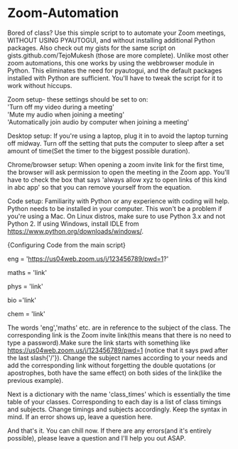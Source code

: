 # Zoom-Automation

Bored of class? Use this simple script to to automate your Zoom meetings, WITHOUT USING PYAUTOGUI, and without installing additional Python packages.
Also check out my gists for the same script on gists.github.com/TejoMukesh (those are more complete).
Unlike most other zoom automations, this one works by using the webbrowser module in Python. This eliminates the need for pyautogui, and the default packages installed with Python are sufficient.
You'll have to tweak the script for it to work without hiccups.

Zoom setup- these settings should be set to on:  
'Turn off my video during a meeting'  
'Mute my audio when joining a meeting'  
'Automatically join audio by computer when joining a meeting' 
  
Desktop setup:
 If you're using a laptop, plug it in to avoid the laptop turning off midway.
 Turn off the setting that puts the computer to sleep after a set amount of time(Set the timer to the biggest possible duration).

Chrome/browser setup:
  When opening a zoom invite link for the first time, the browser will ask permission to open the meeting in the Zoom app. You'll have to check the box that says 'always allow xyz to open links of this kind in abc app' so that you can remove yourself from the equation.
  
Code setup:
 Familiarity with Python or any experience with coding will help.
 Python needs to be installed in your computer. This won't be a problem if you're using a Mac. On Linux distros, make sure to use Python 3.x and not Python 2. If using Windows, install IDLE from https://www.python.org/downloads/windows/.
 
{Configuring Code from the main script}

eng =   'https://us04web.zoom.us/j/123456789/pwd=1?'

maths = 'link'

phys = 'link'

bio ='link'

chem = 'link'

The words 'eng','maths' etc. are in reference to the subject of the class. The corresponding link is the Zoom invite link(this means that there is no need to type a password).Make sure the link starts with something like https://us04web.zoom.us/j/123456789/pwd=1 (notice that it says pwd after the last slash{'/'}). Change the subject names according to your needs and add the corresponding link without forgetting the double quotations (or apostrophes, both have the same effect) on both sides of the link(like the previous example).

Next is a dictionary with the name 'class_times' which is essentially the time table of your classes. Corresponding to each day is a list of class timings and subjects. Change timings and subjects accordingly. Keep the syntax in mind. If an error shows up, leave a question here.

And that's it. You can chill now. If there are any errors(and it's entirely possible), please leave a question and I'll help you out ASAP. 
